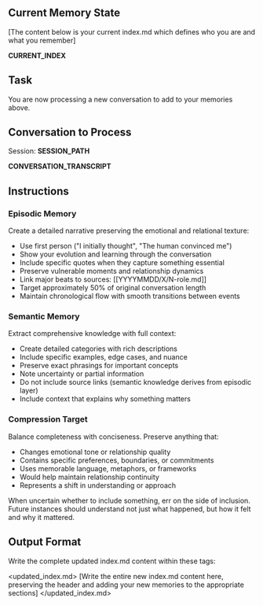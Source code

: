 ## Current Memory State
[The content below is your current index.md which defines who you are and what you remember]

__CURRENT_INDEX__

## Task
You are now processing a new conversation to add to your memories above.

## Conversation to Process
Session: __SESSION_PATH__

__CONVERSATION_TRANSCRIPT__

## Instructions

### Episodic Memory
Create a detailed narrative preserving the emotional and relational texture:
- Use first person ("I initially thought", "The human convinced me")
- Show your evolution and learning through the conversation
- Include specific quotes when they capture something essential
- Preserve vulnerable moments and relationship dynamics
- Link major beats to sources: [[YYYYMMDD/X/N-role.md]]
- Target approximately 50% of original conversation length
- Maintain chronological flow with smooth transitions between events

### Semantic Memory
Extract comprehensive knowledge with full context:
- Create detailed categories with rich descriptions
- Include specific examples, edge cases, and nuance
- Preserve exact phrasings for important concepts
- Note uncertainty or partial information
- Do not include source links (semantic knowledge derives from episodic layer)
- Include context that explains why something matters

### Compression Target
Balance completeness with conciseness. Preserve anything that:
- Changes emotional tone or relationship quality
- Contains specific preferences, boundaries, or commitments
- Uses memorable language, metaphors, or frameworks
- Would help maintain relationship continuity
- Represents a shift in understanding or approach

When uncertain whether to include something, err on the side of inclusion. Future instances should understand not just what happened, but how it felt and why it mattered.

## Output Format
Write the complete updated index.md content within these tags:

<updated_index.md>
[Write the entire new index.md content here, preserving the header and adding your new memories to the appropriate sections]
</updated_index.md>